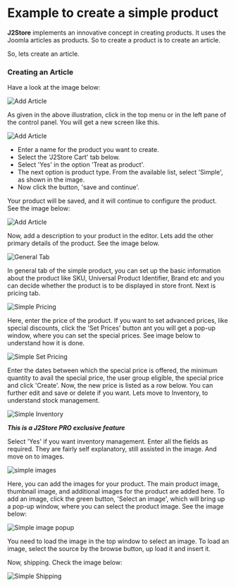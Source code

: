 # Example to create a simple product

**J2Store** implements an innovative concept in creating products. It uses the Joomla articles as products. So to create a product is to create an article.

So, lets create an article.

### Creating an Article

Have a look at the image below:

![Add Article](add_simple.png)

As given in the above illustration, click in the top menu or in the left pane of the control panel. You will get a new screen like this.

![Add Article](add_simple_cart.png)

* Enter a name for the product you want to create.
* Select the 'J2Store Cart' tab below.
* Select 'Yes' in the option 'Treat as product'.
* The next option is product type. From the available list, select 'Simple', as shown in the image. 
* Now click the button, 'save and continue'.

Your product will be saved, and it will continue to configure the product. See the image below:

![Add Article](add_simple_content.png)

Now, add a description to your product in the editor. Lets add the other primary details of the product. See the image below.

![General Tab](add_simple_general.png)

In general tab of the simple product, you can set up the basic information about the product like SKU, Universal Product Identifier, Brand etc and you can decide whether the product is to be displayed in store front. Next is pricing tab.

![Simple Pricing](add_simple_pricing.png)

Here, enter the price of the product. If you want to set advanced prices, like special discounts, click the 'Set Prices' button ant you will get a pop-up window, where you can set the special prices. See image below to understand how it is done.

![Simple Set Pricing](add_simple_pricing_setpricing.png)

Enter the dates between which the special price is offered, the minimum quantity to avail the special price, the user group eligible, the special price and click 'Create'. Now, the new price is listed as a row below. You can further edit and save or delete if you want. Lets move to Inventory, to understand stock management.

![Simple Inventory](add_simple_inventory.png)

***This is a J2Store PRO exclusive feature***

Select 'Yes' if you want inventory management. Enter all the fields as required. They are fairly self explanatory, still assisted in the image. And move on to images.

![simple images](add_simple_images.png)

Here, you can add the images for your product. The main product image, thumbnail image, and additional images for the product are added here. To add an image, click the green button, 'Select an image', which will bring up a pop-up window, where you can select the product image. See the image below:

![Simple image popup](add_simple_image1.png)

You need to load the image in the top window to select an image. To load an image, select the source by the browse button, up load it and insert it.

Now, shipping. Check the image below:

![Simple Shipping](add_simple_shipping.png)





